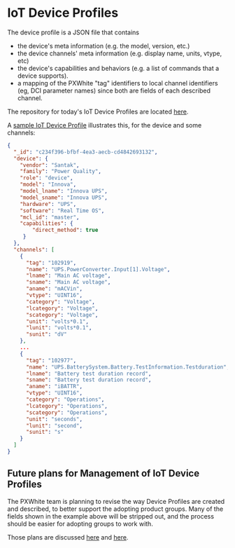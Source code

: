 # IoT Device Profiles

The device profile is a JSON file that contains
* the device's meta information (e.g. the model, version, etc.)
* the device channels' meta information (e.g. display name, units, vtype, etc)
* the device's capabilities and behaviors (e.g. a list of commands that a device supports).
* a mapping of the PXWhite "tag" identifiers to local channel identifiers (eg, DCI parameter names) since both are fields of each described channel.

The repository for today's IoT Device Profiles are located [here](https://bitbucket-prod.tcc.etn.com/projects/IOT/repos/platform_device_profile/browse).

A [sample IoT Device Profile](https://bitbucket-prod.tcc.etn.com/projects/IOT/repos/platform_device_profile/browse/InnovaUnity/InnovaUPS.json) illustrates this, for the device and some channels:

```json
{
  "_id": "c234f396-bfbf-4ea3-aecb-cd4842693132",
  "device": {
    "vendor": "Santak",
    "family": "Power Quality",
    "role": "device",
    "model": "Innova",
    "model_lname": "Innova UPS",
    "model_sname": "Innova UPS",
  	"hardware": "UPS",
  	"software": "Real Time OS",
    "mcl_id": "master",
  	"capabilities": {
    	"direct_method": true
     }
  },
  "channels": [
    {
      "tag": "102919",
      "name": "UPS.PowerConverter.Input[1].Voltage",
      "lname": "Main AC voltage",
      "sname": "Main AC voltage",
      "aname": "mACVin",
      "vtype": "UINT16",
      "category": "Voltage",
      "lcategory": "Voltage",
      "scategory": "Voltage",
      "unit": "volts*0.1",
      "lunit": "volts*0.1",
      "sunit": "dV"
    },
    ...
    {
      "tag": "102977",
      "name": "UPS.BatterySystem.Battery.TestInformation.Testduration",
      "lname": "Battery test duration record",
      "sname": "Battery test duration record",
      "aname": "iBATTR",
	  "vtype": "UINT16",
      "category": "Operations",
      "lcategory": "Operations",
      "scategory": "Operations",
      "unit": "seconds",
      "lunit": "second",
      "sunit": "s"
    }
  ]
}
```

## Future plans for Management of IoT Device Profiles

The PXWhite team is planning to revise the way Device Profiles are created and described, to better support the adopting product groups.
Many of the fields shown in the example above will be stripped out, and the
process should be easier for adopting groups to work with.

Those plans are discussed [here](https://confluence-prod.tcc.etn.com/display/IoTPlatform/Future+Device+Profile) and [here](https://confluence-prod.tcc.etn.com/display/IoTPlatform/R13+Device+Profile+Management).


